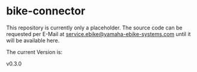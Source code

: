 # bike-connector

This repository is currently only a placeholder.
The source code can be requested per E-Mail at service.ebike@yamaha-ebike-systems.com until it will be available here.

The current Version is: 
<!--- START VERSION INFO --->v0.3.0<!--- END VERSION INFO --->
